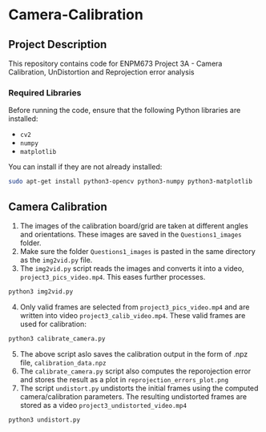 # Camera-Calibration

## Project Description
This repository contains code for ENPM673 Project 3A  - Camera Calibration, UnDistortion and Reprojection error analysis

### Required Libraries
Before running the code, ensure that the following Python libraries are installed:

- `cv2`
- `numpy`
- `matplotlib`

You can install if they are not already installed:

```bash
sudo apt-get install python3-opencv python3-numpy python3-matplotlib
```

## Camera Calibration

1. The images of the calibration board/grid are taken at different angles and orientations. These images are saved in the `Questions1_images` folder.
2. Make sure the folder `Questions1_images` is pasted in the same directory as the `img2vid.py` file.
3. The `img2vid.py` script reads the images and converts it into a video, `project3_pics_video.mp4`. This eases further processes.
```bash
python3 img2vid.py
```
4. Only valid frames are selected from `project3_pics_video.mp4` and are written into video `project3_calib_video.mp4`. These valid frames are used for calibration:

```bash
python3 calibrate_camera.py
```
5. The above script aslo saves the calibration output in the form of .npz file, `calibration_data.npz`
6. The `calibrate_camera.py` script also computes the reporojection error and stores the result as a plot in `reprojection_errors_plot.png`
7. The script `undistort.py` undistorts the initial frames using the computed camera/calibration parameters. The resulting undistorted frames are stored as a video `project3_undistorted_video.mp4`
```bash
python3 undistort.py
```
